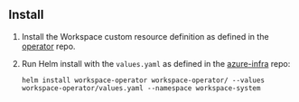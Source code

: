 ## Install

1. Install the Workspace custom resource definition as defined in the [operator](https://github.com/PilotDataPlatform/operator) repo.
2. Run Helm install with the `values.yaml` as defined in the [azure-infra](https://github.com/PilotDataPlatform/azure-infra) repo:

    ```
    helm install workspace-operator workspace-operator/ --values workspace-operator/values.yaml --namespace workspace-system
    ```
